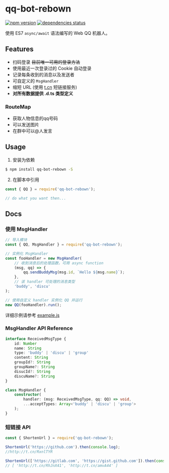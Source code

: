 # qq-bot-rebown

[![npm version](https://img.shields.io/npm/v/qq-bot-rebown.svg)](https://badge.fury.io/js/qq-bot-rebown)
[![dependencies status](https://david-dm.org/rocket1184/qq-bot-rebown/status.svg)](https://david-dm.org/rocket1184/qq-bot-rebown)

使用  ES7 `async/await` 语法编写的 Web QQ 机器人。

## Features

 - 扫码登录 ~~目前唯一可用的登录方法~~
 - 使用最近一次登录过的 Cookie 自动登录
 - 记录每条收到的消息以及发送者
 - 可自定义的 `MsgHandler`
 - 缩短 URL (使用 [t.cn](http://open.weibo.com/wiki/2/short_url/shorten) 短链接服务)
 - **对所有数据提供 .d.ts 类型定义**
### RouteMap
 - 获取人物信息的qq号码
 - 可以发送图片
 - 在群中可以@人发言

## Usage

1. 安装为依赖

```bash
$ npm install qq-bot-rebown -S
```

2. 在脚本中引用

```js
const { QQ } = require('qq-bot-rebown');

// do what you want then...
```

## Docs

### 使用 MsgHandler

```js
// 导入模块
const { QQ, MsgHandler } = require('qq-bot-rebown');

// 实例化 MsgHandler
const fooHandler = new MsgHandler(
    // 收到消息后的处理函数，可用 async function
    (msg, qq) => {
        qq.sendBuddyMsg(msg.id, `Hello ${msg.name}`);
    },
    // 该 handler 可处理的消息类型
    'buddy', 'discu'
);

// 使用自定义 handler 实例化 QQ 并运行
new QQ(fooHandler).run();
```

详细示例请参考 [example.js](./example.js)

### MsgHandler API Reference

```ts
interface ReceivedMsgType {
    id: Number
    name: String
    type: 'buddy' | 'discu' | 'group'
    content: String
    groupId?: String
    groupName?: String
    disucId?: String
    discuName?: String
}

class MsgHandler {
    constructor(
        handler: (msg: ReceivedMsgType, qq: QQ) => void,
        ...acceptTypes: Array<'buddy' | 'discu' | 'group'>
    );
}
```

### 短链接 API

```js
const { ShortenUrl } = require('qq-bot-rebown');

ShortenUrl('https://github.com').then(console.log);
//http://t.cn/RxnlTYR

ShortenUrl(['https://gitlab.com', 'https://gist.github.com']).then(console.log);
// [ 'http://t.cn/RhJnX41', 'http://t.cn/amvA44' ]
```
